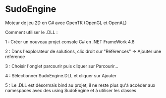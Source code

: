 # SudoEngine
Moteur de jeu 2D en C# avec OpenTK (OpenGL et OpenAL)


Comment utiliser le .DLL :

1 : Créer un nouveau projet console C# en .NET FrameWork 4.8

2 : Dans l'explorateur de solutions, clic droit sur "Références" -> Ajouter une référence

3 : Choisir l'onglet parcourir puis cliquer sur Parcourir...

4 : Sélectionner SudoEngine.DLL et cliquer sur Ajouter

5 : Le .DLL est désormais bind au projet, il ne reste plus qu'à accéder aux namespaces avec des using SudoEngine et à utiliser les classes
